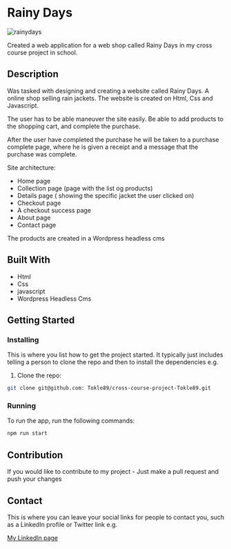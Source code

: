 # Rainy Days

![rainydays](https://github.com/Tokle89/cross-course-project-Tokle89/assets/94007467/f2999ee2-7b62-4258-999c-84773d473afd)


Created a web application for a web shop called Rainy Days in my cross course project in school.

## Description

Was tasked with designing and creating a website called Rainy Days. A online shop selling rain jackets.
The website is created on Html, Css and Javascript.

The user has to be able maneuver the site easily. Be able to add products to the shopping cart, and complete the purchase.

After the user have completed the purchase he will be taken to a purchase complete page, where he is given a receipt and a message that the purchase was complete.

Site architecture:

- Home page
- Collection page (page with the list og products)
- Details page ( showing the specific jacket the user clicked on)
- Checkout page
- A checkout success page
- About page
- Contact page

The products are created in a Wordpress headless cms

## Built With

- Html
- Css
- javascript
- Wordpress Headless Cms

## Getting Started

### Installing

This is where you list how to get the project started. It typically just includes telling a person to clone the repo and then to install the dependencies e.g.

1. Clone the repo:

```bash
git clone git@github.com: Tokle89/cross-course-project-Tokle89.git
```

### Running

To run the app, run the following commands:

```bash
npm run start
```

## Contribution

If you would like to contribute to my project - Just make a pull request and push your changes

## Contact

This is where you can leave your social links for people to contact you, such as a LinkedIn profile or Twitter link e.g.

[My LinkedIn page](https://www.linkedin.com/in/fredrik-tokle-0994a023b/)
